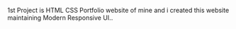 1st Project is HTML CSS Portfolio website of mine and i created this website maintaining Modern Responsive UI..